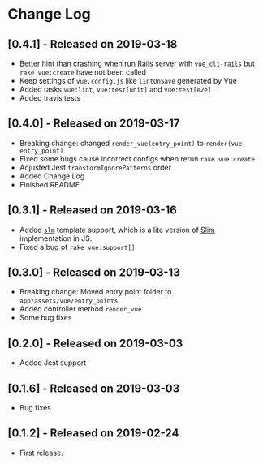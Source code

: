 # Change Log

## [0.4.1] - Released on 2019-03-18

- Better hint than crashing when run Rails server with `vue_cli-rails` but `rake vue:create` have not been called
- Keep settings of `vue.config.js` like `lintOnSave` generated by Vue
- Added tasks `vue:lint`, `vue:test[unit]` and `vue:test[e2e]`
- Added travis tests

## [0.4.0] - Released on 2019-03-17

- Breaking change: changed `render_vue(entry_point)` to `render(vue: entry_point)`
- Fixed some bugs cause incorrect configs when rerun `rake vue:create`
- Adjusted Jest `transformIgnorePatterns` order
- Added Change Log
- Finished README

## [0.3.1] - Released on 2019-03-16

- Added [`slm`](https://github.com/slm-lang/slm) template support, which is a lite version of [Slim](http://slim-lang.com/) implementation in JS.
- Fixed a bug of `rake vue:support[]`

## [0.3.0] - Released on 2019-03-13

- Breaking change: Moved entry point folder to `app/assets/vue/entry_points`
- Added controller method `render_vue`
- Some bug fixes

## [0.2.0] - Released on 2019-03-03

- Added Jest support

## [0.1.6] - Released on 2019-03-03

- Bug fixes

## [0.1.2] - Released on 2019-02-24

- First release.

